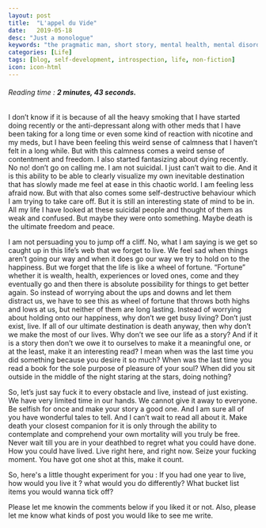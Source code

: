 ```yaml
---
layout: post
title:  "L'appel du Vide"
date:   2019-05-18
desc: "Just a monologue"
keywords: "the pragmatic man, short story, mental health, mental disorder, psychology, horror, super power, fiction, schizophrenia, story, Ahmad W Khan, Ahmad Waliullah Khan, Krazy4Sunshin3, L'appel du Vide, Suicide, Death, Life, Self-Help, Self-Development, Oli, Oli.net.in"
categories: [Life]
tags: [blog, self-development, introspection, life, non-fiction]
icon: icon-html
---
```

###### *Reading time : **2 minutes, 43 seconds.***

I don’t know if it is because of all the heavy smoking that I have started doing recently or the anti-depressant along with other meds that I have been taking for a long time or even some kind of reaction with nicotine and my meds, but I have been feeling this weird sense of calmness that I haven’t felt in a long while. But with this calmness comes a weird sense of contentment and freedom. I also started fantasizing about dying recently. No no! don’t go on calling me. I am not suicidal. I just can’t wait to die. And it is this ability to be able to clearly visualize my own inevitable destination that has slowly made me feel at ease in this chaotic world. I am feeling less afraid now. But with that also comes some self-destructive behaviour which I am trying to take care off. But it is still an interesting state of mind to be in. All my life I have looked at these suicidal people and thought of them as weak and confused. But maybe they were onto something. Maybe death is the ultimate freedom and peace. 

I am not persuading you to jump off a cliff. No, what I am saying is we get so caught up in this life’s web that we forget to live. We feel sad when things aren’t going our way and when it does go our way we try to hold on to the happiness. But we forget that the life is like a wheel of fortune. “Fortune” whether it is wealth, health, experiences or loved ones, come and they eventually go and then there is absolute possibility for things to get better again. So instead of worrying about the ups and downs and let them distract us, we have to see this as wheel of fortune that throws both highs and lows at us, but neither of them are long lasting. Instead of worrying about holding onto our happiness, why don’t we get busy living? Don’t just exist, live. If all of our ultimate destination is death anyway, then why don’t we make the most of our lives. Why don’t we see our life as a story? And if it is a story then don’t we owe it to ourselves to make it a meaningful one, or at the least, make it an interesting read? I mean when was the last time you did something because you desire it so much? When was the last time you read a book for the sole purpose of pleasure of your soul? When did you sit outside in the middle of the night staring at the stars, doing nothing? 

So, let’s just say fuck it to every obstacle and live, instead of just existing. We have very limited time in our hands. We cannot give it away to everyone. Be selfish for once and make your story a good one. And I am sure all of you have wonderful tales to tell. And I can’t wait to read all about it. Make death your closest companion for it is only through the ability to contemplate and comprehend your own mortality will you truly be free. Never wait till you are in your deathbed to regret what you could have done. How you could have lived. Live right here, and right now. Seize your fucking moment. You have got one shot at this, make it count. 

So, here's a little thought experiment for you : If you had one year to live, how would you live it ? what would you do differently? What bucket list items you would wanna tick off? 

Please let me knowin the comments below if you liked it or not. Also, please let me know what kinds of post you would like to see me write.